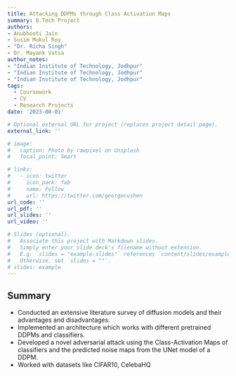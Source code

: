 ```yaml
---
title: Attacking DDPMs through Class Activation Maps
summary: B.Tech Project
authors: 
- Anubhooti Jain
- Susim Mukul Roy
- "Dr. Richa Singh"
- Dr. Mayank Vatsa
author_notes:
- "Indian Institute of Technology, Jodhpur"
- "Indian Institute of Technology, Jodhpur"
- "Indian Institute of Technology, Jodhpur"
tags:
  - Coursework
  - CV
  - Research Projects
date: '2023-08-01'

# Optional external URL for project (replaces project detail page).
external_link: ''

# image:
#   caption: Photo by rawpixel on Unsplash
#   focal_point: Smart

# links:
#   - icon: twitter
#     icon_pack: fab
#     name: Follow
#     url: https://twitter.com/georgecushen
url_code: ''
url_pdf: ''
url_slides: ''
url_video: ''

# Slides (optional).
#   Associate this project with Markdown slides.
#   Simply enter your slide deck's filename without extension.
#   E.g. `slides = "example-slides"` references `content/slides/example-slides.md`.
#   Otherwise, set `slides = ""`.
# slides: example
---
```


## Summary 
- Conducted an extensive literature survey of diffusion models and their advantages and disadvantages. 
- Implemented an architecture which works with different pretrained DDPMs and classifiers. 
- Developed a novel adversarial attack using the Class-Activation Maps of classifiers and the predicted noise maps from the UNet model of a DDPM.
- Worked with datasets like CIFAR10, CelebaHQ